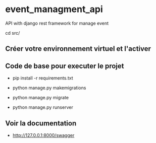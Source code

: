 # event_managment_api
API with django rest framework for manage event


cd src/

## Créer votre environnement virtuel et l'activer

## Code de base pour executer le projet
- pip install -r requirements.txt

- python manage.py makemigrations

- python manage.py migrate

- python manage.py runserver


## Voir la documentation

- http://127.0.0.1:8000/swagger
